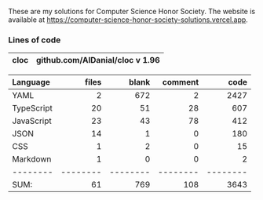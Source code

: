 <!-- This file is generated from README.tmpl.md -->
These are my solutions for Computer Science Honor Society.
The website is available at https://computer-science-honor-society-solutions.vercel.app.

### Lines of code
cloc|github.com/AlDanial/cloc v 1.96
--- | ---

Language|files|blank|comment|code
:-------|-------:|-------:|-------:|-------:
YAML|2|672|2|2427
TypeScript|20|51|28|607
JavaScript|23|43|78|412
JSON|14|1|0|180
CSS|1|2|0|15
Markdown|1|0|0|2
--------|--------|--------|--------|--------
SUM:|61|769|108|3643
